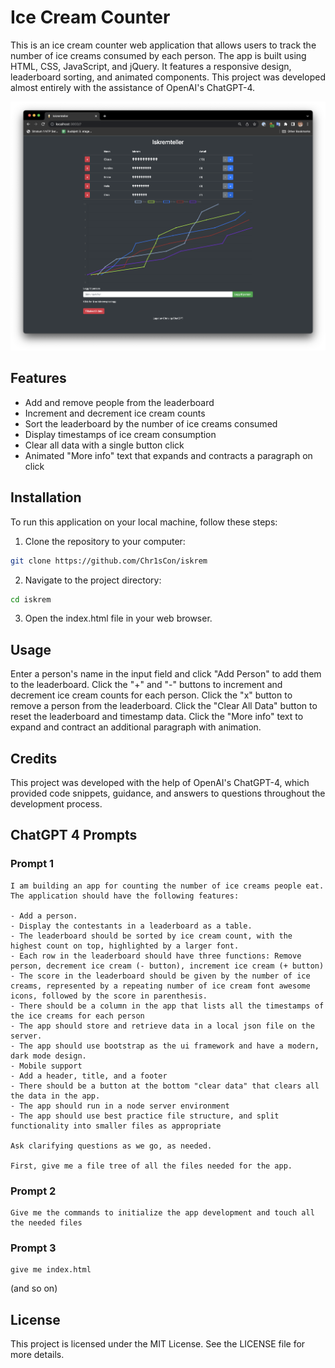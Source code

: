 # Ice Cream Counter

This is an ice cream counter web application that allows users to track the number of ice creams consumed by each person. The app is built using HTML, CSS, JavaScript, and jQuery. It features a responsive design, leaderboard sorting, and animated components. This project was developed almost entirely with the assistance of OpenAI's ChatGPT-4.

![Ice Cream Counter](/screenshots/screenshot_1.png?raw=true)

## Features

- Add and remove people from the leaderboard
- Increment and decrement ice cream counts
- Sort the leaderboard by the number of ice creams consumed
- Display timestamps of ice cream consumption
- Clear all data with a single button click
- Animated "More info" text that expands and contracts a paragraph on click

## Installation

To run this application on your local machine, follow these steps:

1. Clone the repository to your computer:

```bash
git clone https://github.com/Chr1sCon/iskrem
```

2. Navigate to the project directory:

```bash
cd iskrem
```

3. Open the index.html file in your web browser.

## Usage

Enter a person's name in the input field and click "Add Person" to add them to the leaderboard.
Click the "+" and "-" buttons to increment and decrement ice cream counts for each person.
Click the "x" button to remove a person from the leaderboard.
Click the "Clear All Data" button to reset the leaderboard and timestamp data.
Click the "More info" text to expand and contract an additional paragraph with animation.

## Credits

This project was developed with the help of OpenAI's ChatGPT-4, which provided code snippets, guidance, and answers to questions throughout the development process.

## ChatGPT 4 Prompts

### Prompt 1

```
I am building an app for counting the number of ice creams people eat. The application should have the following features:

- Add a person.
- Display the contestants in a leaderboard as a table.
- The leaderboard should be sorted by ice cream count, with the highest count on top, highlighted by a larger font.
- Each row in the leaderboard should have three functions: Remove person, decrement ice cream (- button), increment ice cream (+ button)
- The score in the leaderboard should be given by the number of ice creams, represented by a repeating number of ice cream font awesome icons, followed by the score in parenthesis.
- There should be a column in the app that lists all the timestamps of the ice creams for each person
- The app should store and retrieve data in a local json file on the server.
- The app should use bootstrap as the ui framework and have a modern, dark mode design.
- Mobile support
- Add a header, title, and a footer
- There should be a button at the bottom "clear data" that clears all the data in the app.
- The app should run in a node server environment
- The app should use best practice file structure, and split functionality into smaller files as appropriate

Ask clarifying questions as we go, as needed.

First, give me a file tree of all the files needed for the app.
```

### Prompt 2

```
Give me the commands to initialize the app development and touch all the needed files
```

### Prompt 3

```
give me index.html
```

(and so on)

## License

This project is licensed under the MIT License. See the LICENSE file for more details.
